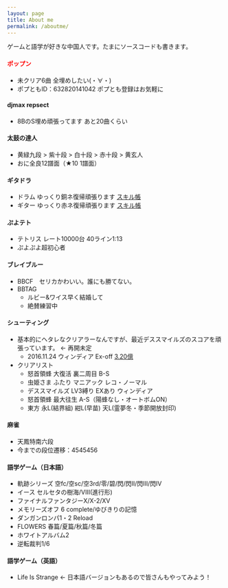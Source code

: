 ```yaml
---
layout: page
title: About me
permalink: /aboutme/
---
```


ゲームと語学が好きな中国人です。たまにソースコードも書きます。

#### <font color="red">ポップン</font>
* 未クリア6曲 全埋めしたい(・∀・)
* ポプともID：632820141042 ポプとも登録はお気軽に

#### djmax repsect
* 8BのS埋め頑張ってます あと20曲くらい

#### 太鼓の達人
* 黄緑九段 > 紫十段 > 白十段 > 赤十段 > 黄玄人
* おに全良12譜面（★10 1譜面）

#### ギタドラ
* ドラム ゆっくり銅ネ復帰頑張ります [スキル帳](http://gsv.fun/exchain/1/d)
* ギター ゆっくり赤ネ復帰頑張ります [スキル帳](http://gsv.fun/exchain/1/g)
  
#### ぷよテト
* テトリス レート10000台 40ライン1:13
* ぷよぷよ超初心者

#### ブレイブルー
* BBCF　セリカかわいい。誰にも勝てない。
* BBTAG
  * ルビー&ワイス早く結婚して
  * 絶賛練習中

#### シューティング
* 基本的にヘタレなクリアラーなんですが、最近デススマイルズのスコアを頑張っています。 <- 再開未定
  * 2016.11.24 ウィンディア Ex-off [3.20億](https://twitter.com/ssdh233/status/801364272563572737)
* クリアリスト
  * 怒首領蜂 大復活 裏二周目 B-S
  * 虫姫さま ふたり マニアック レコ・ノーマル
  * デススマイルズ LV3縛り EXあり ウィンディア
  * 怒首領蜂 最大往生 A-S（陽蜂なし・オートボムON）
  * 東方 永L(結界組) 紺L(早苗) 天L(霊夢冬・季節開放封印)
  
#### 麻雀
  * 天鳳特南六段
  * 今までの段位遷移：4545456

#### 語学ゲーム（日本語）
  * 軌跡シリーズ 空fc/空sc/空3rd/零/碧/閃/閃II/閃III/閃IV
  * イース セルセタの樹海/VIII(進行形)
  * ファイナルファンタジーX/X-2/XV
  * メモリーズオフ 6 complete/ゆびきりの記憶
  * ダンガンロンパ1・2 Reload
  * FLOWERS 春篇/夏篇/秋篇/冬篇
  * ホワイトアルバム2
  * 逆転裁判1/6

#### 語学ゲーム（英語）
  * Life Is Strange <- 日本語バージョンもあるので皆さんもやってみよう！

